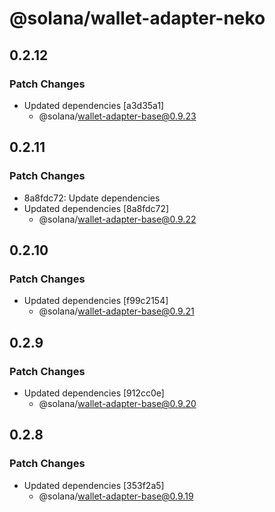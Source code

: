# @solana/wallet-adapter-neko

## 0.2.12

### Patch Changes

-   Updated dependencies [a3d35a1]
    -   @solana/wallet-adapter-base@0.9.23

## 0.2.11

### Patch Changes

-   8a8fdc72: Update dependencies
-   Updated dependencies [8a8fdc72]
    -   @solana/wallet-adapter-base@0.9.22

## 0.2.10

### Patch Changes

-   Updated dependencies [f99c2154]
    -   @solana/wallet-adapter-base@0.9.21

## 0.2.9

### Patch Changes

-   Updated dependencies [912cc0e]
    -   @solana/wallet-adapter-base@0.9.20

## 0.2.8

### Patch Changes

-   Updated dependencies [353f2a5]
    -   @solana/wallet-adapter-base@0.9.19
